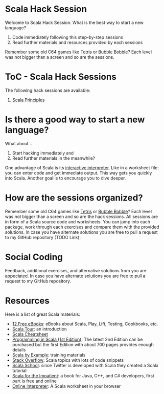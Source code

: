 Scala Hack Session
======================
Welcome to Scala Hack Session. What is the best way to start a new language?

1. Code immediately following this step-by-step sessions
2. Read further materials and resources provided by each sessions   

Remember some old C64 games like [Tetris](http://www.youtube.com/watch?v=x5Fp26rVXF0) or [Bubble Bobble](http://www.youtube.com/watch?v=gggp9JkY1Pk)? Each level was not bigger than a screen and so are the sessions.

# ToC - Scala Hack Sessions
The following hack sessions are available:

1. [Scala Principles](scala-01-principles-01/src/main/scala/README.md)

# Is there a good way to start a new language?
What about...

1. Start hacking immediately and
2. Read further materials in the meanwhile?

One advantage of Scala is its [interactive interpreter](http://www.artima.com/pins1ed/first-steps-in-scala.html#step1).
Like in a worksheet file: you can enter code and get immediate output.
This way gets you quickly into Scala. Another goal is to encourage you to dive deeper. 

# How are the sessions organized?
Remember some old C64 games like [Tetris](http://www.youtube.com/watch?v=x5Fp26rVXF0) or [Bubble Bobble](http://www.youtube.com/watch?v=gggp9JkY1Pk)?
Each level was not bigger than a screen and so are the hack sessions.
All sessions are in form of a Scala source code and worksheets.
You can jump into each package, work through each exercises and compare them with the provided solutions.
In case you have alternate solutions you are free to pull a request to my GitHub repository (TODO Link).

# Social Coding
Feedback, additional exercises, and alternative solutions from you are appeciated. In case you have alternate solutions you are free to pull a request to my GitHub repository.

# Resources

Here is a list of great Scala materials:

- [12 Free eBooks](http://www.efytimes.com/e1/fullnews.asp?edid=122757): eBooks about Scala, Play, Lift, Testing, Cookbooks, etc.
- [Scala Tour](http://docs.scala-lang.org/tutorials/tour/tour-of-scala.html): an introduction
- [Scala Cheatsheet](http://docs.scala-lang.org/cheatsheets/)
- [Programming in Scala (1st Edition)](http://www.artima.com/pins1ed/): The latest 2nd Edition can be purchased but the first Edition with about 700 pages provides enough details
- [Scala by Example](http://www.scala-lang.org/docu/files/ScalaByExample.pdf): training materials 
- [Stack Overflow](http://stackoverflow.com/tags/scala/info): Scala topics with lots of code snippets
- [Scala School](http://twitter.github.io/scala_school/): since Twitter is developed with Scala they created a Scala tutorial
- [Scala for the Impatient](http://typesafe.com/resources/free-books): a book for Java, C++, and C# developers, first part is free and online
- [Online Interpreter](https://codebrew.io/): A Scala worksheet in your browser